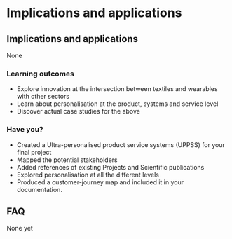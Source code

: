 # Implications and applications

## Implications and applications

None
### Learning outcomes

* Explore  innovation at the intersection between textiles and wearables with other sectors
* Learn about personalisation at the product, systems and service level
* Discover actual case studies for the above

### Have you?

* Created a Ultra-personalised product service systems (UPPSS) for your final project
* Mapped the potential stakeholders
* Added references of existing Projects and Scientific publications
* Explored personalisation at all the different levels
* Produced a customer-journey map and included it in your documentation.

## FAQ

None yet

